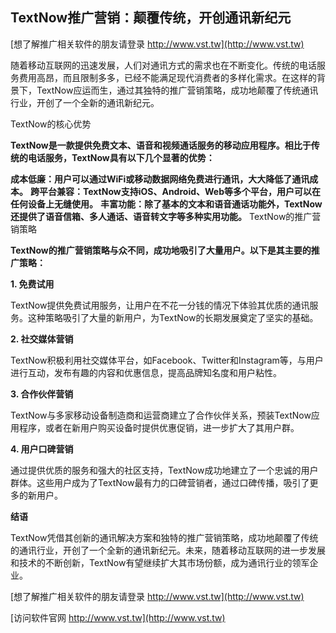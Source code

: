 ## **TextNow推广营销：颠覆传统，开创通讯新纪元**

[想了解推广相关软件的朋友请登录 http://www.vst.tw](http://www.vst.tw)

随着移动互联网的迅速发展，人们对通讯方式的需求也在不断变化。传统的电话服务费用高昂，而且限制多多，已经不能满足现代消费者的多样化需求。在这样的背景下，TextNow应运而生，通过其独特的推广营销策略，成功地颠覆了传统通讯行业，开创了一个全新的通讯新纪元。

TextNow的核心优势

**TextNow是一款提供免费文本、语音和视频通话服务的移动应用程序。相比于传统的电话服务，TextNow具有以下几个显著的优势：**

**成本低廉：用户可以通过WiFi或移动数据网络免费进行通讯，大大降低了通讯成本。**
**跨平台兼容：TextNow支持iOS、Android、Web等多个平台，用户可以在任何设备上无缝使用。**
**丰富功能：除了基本的文本和语音通话功能外，TextNow还提供了语音信箱、多人通话、语音转文字等多种实用功能。**
TextNow的推广营销策略

**TextNow的推广营销策略与众不同，成功地吸引了大量用户。以下是其主要的推广策略：**

**1. 免费试用**

TextNow提供免费试用服务，让用户在不花一分钱的情况下体验其优质的通讯服务。这种策略吸引了大量的新用户，为TextNow的长期发展奠定了坚实的基础。

**2. 社交媒体营销**

TextNow积极利用社交媒体平台，如Facebook、Twitter和Instagram等，与用户进行互动，发布有趣的内容和优惠信息，提高品牌知名度和用户粘性。

**3. 合作伙伴营销**

TextNow与多家移动设备制造商和运营商建立了合作伙伴关系，预装TextNow应用程序，或者在新用户购买设备时提供优惠促销，进一步扩大了其用户群。

**4. 用户口碑营销**

通过提供优质的服务和强大的社区支持，TextNow成功地建立了一个忠诚的用户群体。这些用户成为了TextNow最有力的口碑营销者，通过口碑传播，吸引了更多的新用户。

**结语**

TextNow凭借其创新的通讯解决方案和独特的推广营销策略，成功地颠覆了传统的通讯行业，开创了一个全新的通讯新纪元。未来，随着移动互联网的进一步发展和技术的不断创新，TextNow有望继续扩大其市场份额，成为通讯行业的领军企业。

[想了解推广相关软件的朋友请登录 http://www.vst.tw](http://www.vst.tw)


[访问软件官网 http://www.vst.tw](http://www.vst.tw)
